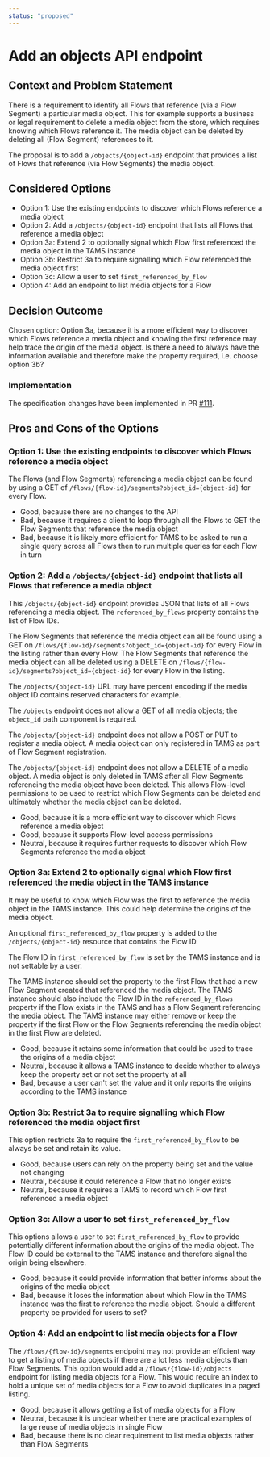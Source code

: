 ```yaml
---
status: "proposed"
---
```

# Add an objects API endpoint

## Context and Problem Statement

There is a requirement to identify all Flows that reference (via a Flow Segment) a particular media object.
This for example supports a business or legal requirement to delete a media object from the store, which requires knowing which Flows reference it.
The media object can be deleted by deleting all (Flow Segment) references to it.

The proposal is to add a `/objects/{object-id}` endpoint that provides a list of Flows that reference (via Flow Segments) the media object.

## Considered Options

* Option 1: Use the existing endpoints to discover which Flows reference a media object
* Option 2: Add a `/objects/{object-id}` endpoint that lists all Flows that reference a media object
* Option 3a: Extend 2 to optionally signal which Flow first referenced the media object in the TAMS instance
* Option 3b: Restrict 3a to require signalling which Flow referenced the media object first
* Option 3c: Allow a user to set `first_referenced_by_flow`
* Option 4: Add an endpoint to list media objects for a Flow

## Decision Outcome

Chosen option: Option 3a, because it is a more efficient way to discover which Flows reference a media object and knowing the first reference may help trace the origin of the media object.
Is there a need to always have the information available and therefore make the property required, i.e. choose option 3b?

### Implementation

The specification changes have been implemented in PR [#111](https://github.com/bbc/tams/pull/111).

## Pros and Cons of the Options

### Option 1: Use the existing endpoints to discover which Flows reference a media object

The Flows (and Flow Segments) referencing a media object can be found by using a GET of `/flows/{flow-id}/segments?object_id={object-id}` for every Flow.

* Good, because there are no changes to the API
* Bad, because it requires a client to loop through all the Flows to GET the Flow Segments that reference the media object
* Bad, because it is likely more efficient for TAMS to be asked to run a single query across all Flows then to run multiple queries for each Flow in turn

### Option 2: Add a `/objects/{object-id}` endpoint that lists all Flows that reference a media object

This `/objects/{object-id}` endpoint provides JSON that lists of all Flows referencing a media object.
The `referenced_by_flows` property contains the list of Flow IDs.

The Flow Segments that reference the media object can all be found using a GET on `/flows/{flow-id}/segments?object_id={object-id}` for every Flow in the listing rather than every Flow.
The Flow Segments that reference the media object can all be deleted using a DELETE on `/flows/{flow-id}/segments?object_id={object-id}` for every Flow in the listing.

The `/objects/{object-id}` URL may have percent encoding if the media object ID contains reserved characters for example.

The `/objects` endpoint does not allow a GET of all media objects; the `object_id` path component is required.

The `/objects/{object-id}` endpoint does not allow a POST or PUT to register a media object.
A media object can only registered in TAMS as part of Flow Segment registration.

The `/objects/{object-id}` endpoint does not allow a DELETE of a media object.
A media object is only deleted in TAMS after all Flow Segments referencing the media object have been deleted.
This allows Flow-level permissions to be used to restrict which Flow Segments can be deleted and ultimately whether the media object can be deleted.

* Good, because it is a more efficient way to discover which Flows reference a media object
* Good, because it supports Flow-level access permissions
* Neutral, because it requires further requests to discover which Flow Segments reference the media object

### Option 3a: Extend 2 to optionally signal which Flow first referenced the media object in the TAMS instance

It may be useful to know which Flow was the first to reference the media object in the TAMS instance.
This could help determine the origins of the media object.

An optional `first_referenced_by_flow` property is added to the `/objects/{object-id}` resource that contains the Flow ID.

The Flow ID in `first_referenced_by_flow` is set by the TAMS instance and is not settable by a user.

The TAMS instance should set the property to the first Flow that had a new Flow Segment created that referenced the media object.
The TAMS instance should also include the Flow ID in the `referenced_by_flows` property if the Flow exists in the TAMS and has a Flow Segment referencing the media object.
The TAMS instance may either remove or keep the property if the first Flow or the Flow Segments referencing the media object in the first Flow are deleted.

* Good, because it retains some information that could be used to trace the origins of a media object
* Neutral, because it allows a TAMS instance to decide whether to always keep the property set or not set the property at all
* Bad, because a user can't set the value and it only reports the origins according to the TAMS instance

### Option 3b: Restrict 3a to require signalling which Flow referenced the media object first

This option restricts 3a to require the `first_referenced_by_flow` to be always be set and retain its value.

* Good, because users can rely on the property being set and the value not changing
* Neutral, because it could reference a Flow that no longer exists
* Neutral, because it requires a TAMS to record which Flow first referenced a media object

### Option 3c: Allow a user to set `first_referenced_by_flow`

This options allows a user to set `first_referenced_by_flow` to provide potentially different information about the origins of the media object.
The Flow ID could be external to the TAMS instance and therefore signal the origin being elsewhere.

* Good, because it could provide information that better informs about the origins of the media object
* Bad, because it loses the information about which Flow in the TAMS instance was the first to reference the media object.
Should a different property be provided for users to set?

### Option 4: Add an endpoint to list media objects for a Flow

The `/flows/{flow-id}/segments` endpoint may not provide an efficient way to get a listing of media objects if there are a lot less media objects than Flow Segments.
This option would add a `/flows/{flow-id}/objects` endpoint for listing media objects for a Flow.
This would require an index to hold a unique set of media objects for a Flow to avoid duplicates in a paged listing.

* Good, because it allows getting a list of media objects for a Flow
* Neutral, because it is unclear whether there are practical examples of large reuse of media objects in single Flow
* Bad, because there is no clear requirement to list media objects rather than Flow Segments
